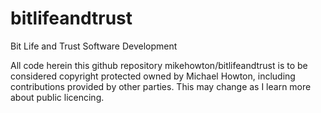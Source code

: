 # bitlifeandtrust
Bit Life and Trust Software Development

All code herein this github repository mikehowton/bitlifeandtrust is to be considered copyright protected owned by Michael Howton, including contributions provided by other parties. This may change as I learn more about public licencing. 
